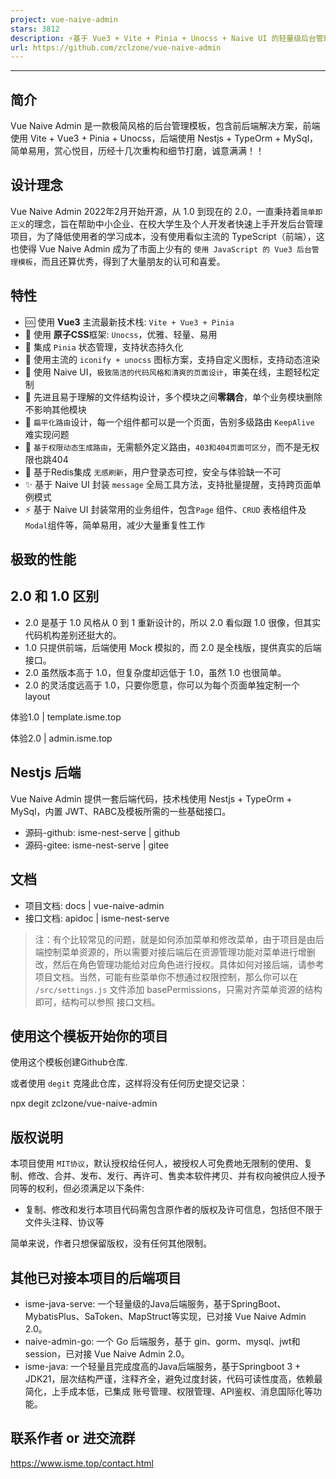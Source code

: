 ```yaml
---
project: vue-naive-admin
stars: 3812
description: ⚡️基于 Vue3 + Vite + Pinia + Unocss + Naive UI 的轻量级后台管理模板。
url: https://github.com/zclzone/vue-naive-admin
---
```


* * *

简介
--

Vue Naive Admin 是一款极简风格的后台管理模板，包含前后端解决方案，前端使用 Vite + Vue3 + Pinia + Unocss，后端使用 Nestjs + TypeOrm + MySql，简单易用，赏心悦目，历经十几次重构和细节打磨，诚意满满！！

设计理念
----

Vue Naive Admin 2022年2月开始开源，从 1.0 到现在的 2.0，一直秉持着`简单即正义`的理念，旨在帮助中小企业、在校大学生及个人开发者快速上手开发后台管理项目，为了降低使用者的学习成本，没有使用看似主流的 TypeScript（前端），这也使得 Vue Naive Admin 成为了市面上少有的 `使用 JavaScript 的 Vue3 后台管理模板`，而且还算优秀，得到了大量朋友的认可和喜爱。

特性
--

-   🆒 使用 **Vue3** 主流最新技术栈: `Vite + Vue3 + Pinia`
-   🍇 使用 **原子CSS**框架: `Unocss`，优雅、轻量、易用
-   🍍 集成 `Pinia` 状态管理，支持状态持久化
-   🤹 使用主流的 `iconify + unocss` 图标方案，支持自定义图标，支持动态渲染
-   🎨 使用 Naive UI，`极致简洁的代码风格和清爽的页面设计`，审美在线，主题轻松定制
-   👏 先进且易于理解的文件结构设计，多个模块之间**零耦合**，单个业务模块删除不影响其他模块
-   🚀 `扁平化路由`设计，每一个组件都可以是一个页面，告别多级路由 `KeepAlive` 难实现问题
-   🍒 `基于权限动态生成路由`，无需额外定义路由，`403和404页面可区分`，而不是无权限也跳404
-   🔐 基于Redis集成 `无感刷新`，用户登录态可控，安全与体验缺一不可
-   ✨ 基于 Naive UI 封装 `message` 全局工具方法，支持批量提醒，支持跨页面单例模式
-   ⚡️ 基于 Naive UI 封装常用的业务组件，包含`Page` 组件、`CRUD` 表格组件及 `Modal`组件等，简单易用，减少大量重复性工作

极致的性能
-----

2.0 和 1.0 区别
------------

-   2.0 是基于 1.0 风格从 0 到 1 重新设计的，所以 2.0 看似跟 1.0 很像，但其实代码机构差别还挺大的。
-   1.0 只提供前端，后端使用 Mock 模拟的，而 2.0 是全栈版，提供真实的后端接口。
-   2.0 虽然版本高于 1.0，但复杂度却远低于 1.0，虽然 1.0 也很简单。
-   2.0 的灵活度远高于 1.0，只要你愿意，你可以为每个页面单独定制一个 layout

体验1.0 | template.isme.top

体验2.0 | admin.isme.top

Nestjs 后端
---------

Vue Naive Admin 提供一套后端代码，技术栈使用 Nestjs + TypeOrm + MySql，内置 JWT、RABC及模板所需的一些基础接口。

-   源码-github: isme-nest-serve | github
-   源码-gitee: isme-nest-serve | gitee

文档
--

-   项目文档: docs | vue-naive-admin
-   接口文档: apidoc | isme-nest-serve

> 注：有个比较常见的问题，就是如何添加菜单和修改菜单，由于项目是由后端控制菜单资源的，所以需要对接后端后在资源管理功能对菜单进行增删改，然后在角色管理功能给对应角色进行授权。具体如何对接后端，请参考 项目文档。当然，可能有些菜单你不想通过权限控制，那么你可以在 `/src/settings.js` 文件添加 basePermissions，只需对齐菜单资源的结构即可，结构可以参照 接口文档。

使用这个模板开始你的项目
------------

使用这个模板创建Github仓库.

或者使用 `degit` 克隆此仓库，这样将没有任何历史提交记录：

npx degit zclzone/vue-naive-admin

版权说明
----

本项目使用 `MIT协议`，默认授权给任何人，被授权人可免费地无限制的使用、复制、修改、合并、发布、发行、再许可、售卖本软件拷贝、并有权向被供应人授予同等的权利，但必须满足以下条件:

-   复制、修改和发行本项目代码需包含原作者的版权及许可信息，包括但不限于文件头注释、协议等

简单来说，作者只想保留版权，没有任何其他限制。

其他已对接本项目的后端项目
-------------

-   isme-java-serve: 一个轻量级的Java后端服务，基于SpringBoot、MybatisPlus、SaToken、MapStruct等实现，已对接 Vue Naive Admin 2.0。
-   naive-admin-go: 一个 Go 后端服务，基于 gin、gorm、mysql、jwt和session，已对接 Vue Naive Admin 2.0。
-   isme-java: 一个轻量且完成度高的Java后端服务，基于Springboot 3 + JDK21，层次结构严谨，注释齐全，避免过度封装，代码可读性度高，依赖最简化，上手成本低，已集成 账号管理、权限管理、API鉴权、消息国际化等功能。

联系作者 or 进交流群
------------

https://www.isme.top/contact.html
